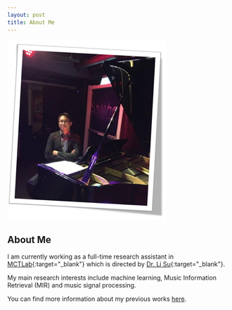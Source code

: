 ```yaml
---
layout: post
title: About Me
---
```



![Alt text](./pics/me_piano_v3.jpg "It's me !!")    


<a></a>
<!--<li><a></a></li>-->
<!--<li><span></span></li>-->
<!--haha-->
<!--<img src="./pics/me_piano_v3.jpg" alt="drawing" width="361" height="410"/>-->

## About Me

I am currently working as a full-time research assistant in [MCTLab](https://sites.google.com/view/mctl){:target="_blank"} which is directed by [Dr. Li Su](https://www.iis.sinica.edu.tw/pages/lisu/contact_en.html){:target="_blank"}. 

My main research interests include machine learning, Music Information Retrieval (MIR) and music signal processing.

You can find more information about my previous works [here](https://sma1033.github.io/site/01_projects/).

<br>
<br>
<br>
<br>


